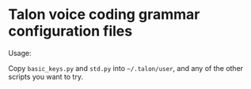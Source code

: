 # Talon voice coding grammar configuration files

Usage:

Copy `basic_keys.py` and `std.py` into `~/.talon/user`, and any of the other scripts you want to try.
